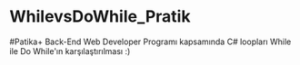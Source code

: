 # WhilevsDoWhile_Pratik

#Patika+ Back-End Web Developer Programı kapsamında C# loopları While ile Do While'ın karşılaştırılması :) 
